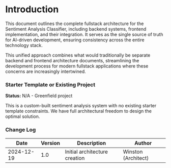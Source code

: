 # Introduction

This document outlines the complete fullstack architecture for the Sentiment Analysis Classifier, including backend systems, frontend implementation, and their integration. It serves as the single source of truth for AI-driven development, ensuring consistency across the entire technology stack.

This unified approach combines what would traditionally be separate backend and frontend architecture documents, streamlining the development process for modern fullstack applications where these concerns are increasingly intertwined.

### Starter Template or Existing Project

**Status:** N/A - Greenfield project

This is a custom-built sentiment analysis system with no existing starter template constraints. We have full architectural freedom to design the optimal solution.

### Change Log

| Date | Version | Description | Author |
|------|---------|-------------|---------|
| 2024-12-19 | 1.0 | Initial architecture creation | Winston (Architect) |
